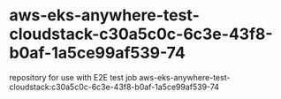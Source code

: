 # aws-eks-anywhere-test-cloudstack-c30a5c0c-6c3e-43f8-b0af-1a5ce99af539-74
repository for use with E2E test job aws-eks-anywhere-test-cloudstack:c30a5c0c-6c3e-43f8-b0af-1a5ce99af539-74
